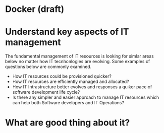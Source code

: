 # Docker (draft)

# Understand key aspects of IT management

The fundamental management of IT resources is looking for simlar areas below no matter how IT tecnhonlogies are evolving.
Some examples of questions below are commonly examined.

  - How IT resources could be provisioned quicker? 
  - How IT resources are efficiently managed and allocated?
  - How IT Intrastructure better evolves and responses a quiker pace of software development life cycle? 
  - Is there any simpler and easier approach to manage IT resources which can help both Software developers and IT Operations?  


# What are good thing about it? 

 
    
